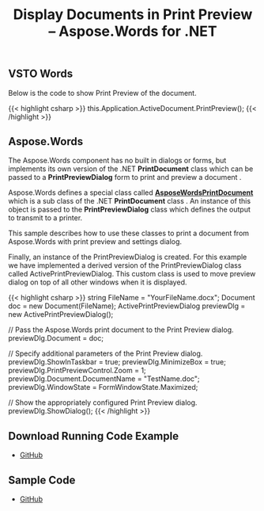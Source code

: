 ﻿---
title: Display Documents in Print Preview – Aspose.Words for .NET
articleTitle: Display Documents in Print Preview
linktitle: Display Documents in Print Preview
description: "Display documents in print preview easily and fast instead of using VSTO using C#."
type: docs
weight: 110
url: /net/display-documents-in-print-preview/
---

## VSTO Words

Below is the code to show Print Preview of the document.

{{< highlight csharp >}}
this.Application.ActiveDocument.PrintPreview();
{{< /highlight >}}

## Aspose.Words

The Aspose.Words component has no built in dialogs or forms, but implements its own version of the .NET **PrintDocument** class which can be passed to a **PrintPreviewDialog** form to print and preview a document .

Aspose.Words defines a special class called [**AsposeWordsPrintDocument**](https://apireference.aspose.com/words/net/aspose.words.rendering/asposewordsprintdocument) which is a sub class of the .NET **PrintDocument** class . An instance of this object is passed to the **PrintPreviewDialog** class which defines the output to transmit to a printer.

This sample describes how to use these classes to print a document from Aspose.Words with print preview and settings dialog.

Finally, an instance of the PrintPreviewDialog is created. For this example we have implemented a derived version of the PrintPreviewDialog class called ActivePrintPreviewDialog. This custom class is used to move preview dialog on top of all other windows when it is displayed.

{{< highlight csharp >}}
string FileName = "YourFileName.docx";
Document doc = new Document(FileName);
ActivePrintPreviewDialog previewDlg = new ActivePrintPreviewDialog();

// Pass the Aspose.Words print document to the Print Preview dialog.
previewDlg.Document = doc;

// Specify additional parameters of the Print Preview dialog.
previewDlg.ShowInTaskbar = true;
previewDlg.MinimizeBox = true;
previewDlg.PrintPreviewControl.Zoom = 1;
previewDlg.Document.DocumentName = "TestName.doc";
previewDlg.WindowState = FormWindowState.Maximized;

// Show the appropriately configured Print Preview dialog.
previewDlg.ShowDialog();
{{< /highlight >}}

## Download Running Code Example

- [GitHub](https://github.com/aspose-words/Aspose.Words-for-.NET/releases/tag/AsposeWordsForVSTOv1.1)

## Sample Code

- [GitHub](https://github.com/aspose-words/Aspose.Words-for-.NET/tree/master/Plugins/Aspose.Words%20Vs%20VSTO%20Word/Code%20Comparison%20of%20Common%20Features/Display%20Documents%20in%20Print%20Preview)
